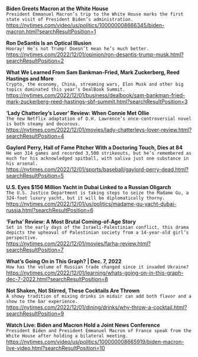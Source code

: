 **Biden Greets Macron at the White House**\
`President Emmanuel Macron’s trip to the White House marks the first state visit of President Biden’s administration.`\
https://nytimes.com/video/us/politics/100000008666345/biden-macron.html?searchResultPosition=1

**Ron DeSantis Is an Optical Illusion**\
`Hooray! He’s not Trump! Doesn’t mean he’s much better.`\
https://nytimes.com/2022/12/01/opinion/ron-desantis-trump-musk.html?searchResultPosition=2

**What We Learned From Sam Bankman-Fried, Mark Zuckerberg, Reed Hastings and More**\
`Crypto, the economy, China, streaming wars, Elon Musk and other big topics dominated this year’s DealBook Summit.`\
https://nytimes.com/2022/12/01/business/dealbook/sam-bankman-fried-mark-zuckerberg-reed-hastings-sbf-summit.html?searchResultPosition=3

**‘Lady Chatterley’s Lover’ Review: When Connie Met Ollie**\
`The new Netflix adaptation of D.H. Lawrence’s once-controversial novel is both steamy and decorous.`\
https://nytimes.com/2022/12/01/movies/lady-chatterleys-lover-review.html?searchResultPosition=4

**Gaylord Perry, Hall of Fame Pitcher With a Doctoring Touch, Dies at 84**\
`He won 314 games and recorded 3,500 strikeouts, but he’s remembered as much for his acknowledged spitball, with saliva just one substance in his arsenal.`\
https://nytimes.com/2022/12/01/sports/baseball/gaylord-perry-dead.html?searchResultPosition=5

**U.S. Eyes $156 Million Yacht in Dubai Linked to a Russian Oligarch**\
`The U.S. Justice Department is taking steps to seize the Madame Gu, a 324-foot luxury yacht, but it will be diplomatically thorny.`\
https://nytimes.com/2022/12/01/us/politics/madame-gu-yacht-dubai-russia.html?searchResultPosition=6

**‘Farha’ Review: A Most Brutal Coming-of-Age Story**\
`Set in the early days of the Israeli-Palestinian conflict, this drama depicts the upheaval of Palestinian society from a 14-year-old girl’s perspective.`\
https://nytimes.com/2022/12/01/movies/farha-review.html?searchResultPosition=7

**What’s Going On in This Graph? | Dec. 7, 2022**\
`How has the volume of Russian trade changed since it invaded Ukraine?`\
https://nytimes.com/2022/12/01/learning/whats-going-on-in-this-graph-dec-7-2022.html?searchResultPosition=8

**Not Shaken, Not Stirred, These Cocktails Are Thrown**\
`A showy tradition of mixing drinks in midair can add both flavor and a show to the bar experience.`\
https://nytimes.com/2022/12/01/dining/drinks/why-throw-a-cocktail.html?searchResultPosition=9

**Watch Live: Biden and Macron Hold a Joint News Conference**\
`President Biden and President Emmanuel Macron of France speak from the White House after holding a bilateral meeting.`\
https://nytimes.com/video/us/politics/100000008665919/biden-macron-live-video.html?searchResultPosition=10

